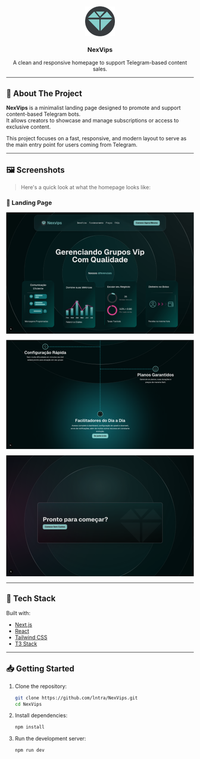 <a id="readme-top"></a>

<!-- PROJECT LOGO -->
<br />
<div align="center">
  <a href="https://github.com/lntra/NexVips">
    <img src="./public/assets/README/Group17.png" alt="Logo" width="80" height="80">
  </a>

  <h3 align="center">NexVips</h3>

  <p align="center">
    A clean and responsive homepage to support Telegram-based content sales.
  </p>
</div>

---

## 📌 About The Project

**NexVips** is a minimalist landing page designed to promote and support content-based Telegram bots.  
It allows creators to showcase and manage subscriptions or access to exclusive content.

This project focuses on a fast, responsive, and modern layout to serve as the main entry point for users coming from Telegram.

---

## 🖼️ Screenshots

> Here's a quick look at what the homepage looks like:

### 🔹 Landing Page
![Landing Page](./public/assets/README/screenshot1.png)

![Landing Page2](./public/assets/README/screenshot3.png)

![Landing Page3](./public/assets/README/screenshot2.png)

---

## 🚀 Tech Stack

Built with:
- [Next.js](https://nextjs.org/)
- [React](https://react.dev/)
- [Tailwind CSS](https://tailwindcss.com/)
- [T3 Stack](https://create.t3.gg)

---

## 📥 Getting Started

1. Clone the repository:
   ```bash
   git clone https://github.com/lntra/NexVips.git
   cd NexVips

2. Install dependencies:
   ```bash
   npm install

3. Run the development server:
   ```bash
   npm run dev
